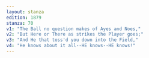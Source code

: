```yaml
---
layout: stanza
edition: 1879
stanza: 70
v1: "The Ball no question makes of Ayes and Noes,"
v2: "But Here or There as strikes the Player goes;"
v3: "And He that toss'd you down into the Field,"
v4: "He knows about it all--HE knows--HE knows!"
---
```

